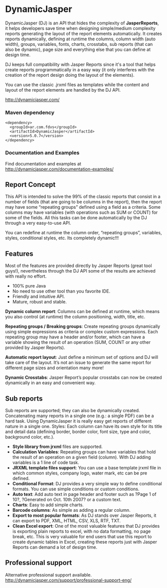 # DynamicJasper

DynamicJasper (DJ) is an API that hides the complexity of __JasperReports__, it helps developers save time when designing 
simple/medium complexity reports generating the layout of the report elements automatically. It creates reports dynamically,
defining at runtime the columns, column width (auto width), groups, variables, fonts, charts, crosstabs, sub reports 
(that can also be dynamic), page size and everything else that you can define at design time.

DJ keeps full compatibility with Jasper Reports since it's a tool that helps create reports programmatically in
a easy way (it only interferes with the creation of the report design doing the layout of the elements).

You can use the classic .jrxml files as templates while the content and layout of the report elements are handled by the DJ
API.

http://dynamicjasper.com/

### Maven dependency

    <dependency>
      <groupId>ar.com.fdvs</groupId>
      <artifactId>DynamicJasper</artifactId>
      <version>5.0.7</version>
    </dependency>

### Documentation and Examples

Find documentation and examples at http://dynamicjasper.com/documentation-examples/

## Report Concept

This API is intended to solve the 99% of the classic reports that consist in a number of fields (that are going to be columns in the report), then the report may have some “repeating groups” defined using a field as a criteria. Some columns may have variables (with operations such as SUM or COUNT) for some of the fields. All this tasks can be done automatically by the DJ through a very easy-to-use API.

You can redefine at runtime the column order, “repeating groups”, variables, styles, conditional styles, etc. Its completely dynamic!!!

## Features

Most of the features are provided directly by Jasper Reports (great tool guys!), nevertheless through the DJ API some of the results are achieved with really no effort.

* 100% pure Java
* No need to use other tool than you favorite IDE.
* Friendly and intuitive API.
* Mature, robust and stable.

__Dynamic column report__: Columns can be defined at runtime, which means you also control (at runtime) the column positioning, width, title, etc.

__Repeating groups / Breaking groups__: Create repeating groups dynamically using simple expressions as criteria or complex custom expressions. Each repeating group may have a header and/or footer, which can have a variable showing the result of an operation (SUM, COUNT or any other provided by Jasper Reports).

__Automatic report layout__: Just define a minimum set of options and DJ will take care of the layout. It’s not an issue to generate the same report for different page sizes and orientation many more!

__Dynamic Crosstabs__: Jasper Report’s popular crosstabs can now be created dynamically in an easy and convenient way.

## Sub reports

Sub reports are supported; they can also be dynamically created.
Concatenating many reports in a single one (e.g.: a single PDF) can be a hard task. Using DynamicJasper it is really easy get reports of different nature in a single one.
Styles: Each column can have its own style for its title and detail data (defining border, border color, font size, type and color, background color, etc.).

* __Style library from jrxml__ files are supported.
* __Calculation Variables__: Repeating groups can have variables that hold the result of an operation on a given field (column). With DJ adding variables is a 1 line of code task.
* __JRXML template files support__: You can use a base template jrxml file in which common styles, company logo, water mark, etc can be pre defined.
* __Conditional Format__: DJ provides a very simple way to define conditional formats. You can use simple conditions or custom conditions.
* __Auto text__: Add auto text in page header and footer such as ?Page 1 of 10?, ?Generated on Oct. 10th 2007? or a custom text.
* __Charts__: Easy to add simple charts.
* __Barcode columns__: As simple as adding a regular column.
* __Export to most popular formats__: As DJ stands over Jasper Reports, it can export to PDF, XML, HTML, CSV, XLS, RTF, TXT.
* __Clean Excel export__: One of the most valuable features that DJ provides is exporting plain reports to excel, with no data formatting, no page break, etc. This is very valuable for end users that use this report to create dynamic tables in Excel, creating these reports just with Jasper Reports can demand a lot of design time.

## Professional support

Alternative professional support available. http://dynamicjasper.com/support/professional-support-eng/
